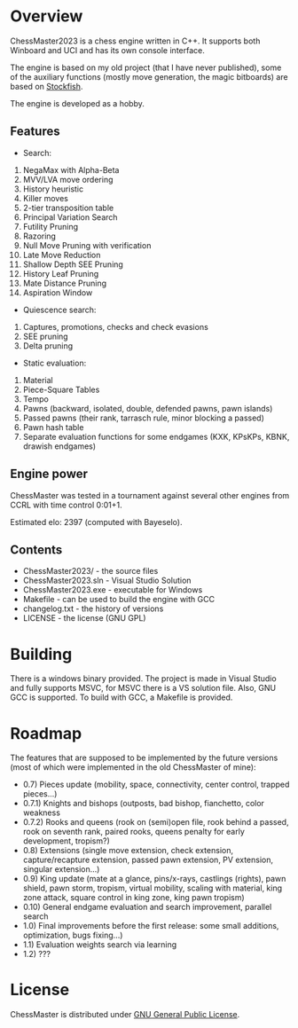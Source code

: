 # Overview
ChessMaster2023 is a chess engine written in C++. It supports both Winboard and UCI and has its own console interface. 

The engine is based on my old project (that I have never published), some of the auxiliary functions (mostly move generation, the magic bitboards) are based on [Stockfish](https://github.com/official-stockfish/Stockfish/tree/master).

The engine is developed as a hobby.

## Features
* Search:
1) NegaMax with Alpha-Beta
2) MVV/LVA move ordering
3) History heuristic
4) Killer moves
5) 2-tier transposition table
6) Principal Variation Search
7) Futility Pruning
8) Razoring
9) Null Move Pruning with verification
10) Late Move Reduction
11) Shallow Depth SEE Pruning
12) History Leaf Pruning
13) Mate Distance Pruning
14) Aspiration Window

* Quiescence search:
1) Captures, promotions, checks and check evasions
2) SEE pruning
3) Delta pruning

* Static evaluation:
1) Material
2) Piece-Square Tables
3) Tempo
4) Pawns (backward, isolated, double, defended pawns, pawn islands)
5) Passed pawns (their rank, tarrasch rule, minor blocking a passed)
6) Pawn hash table
7) Separate evaluation functions for some endgames (KXK, KPsKPs, KBNK, drawish endgames)

## Engine power
ChessMaster was tested in a tournament against several other engines from CCRL
with time control 0:01+1.

Estimated elo: 2397 (computed with Bayeselo).

## Contents
* ChessMaster2023/ - the source files
* ChessMaster2023.sln - Visual Studio Solution
* ChessMaster2023.exe - executable for Windows
* Makefile - can be used to build the engine with GCC
* changelog.txt - the history of versions
* LICENSE - the license (GNU GPL)


# Building
There is a windows binary provided. The project is made in Visual Studio and fully supports MSVC, for MSVC there is a VS solution file. Also, GNU GCC is supported.
To build with GCC, a Makefile is provided.

# Roadmap
The features that are supposed to be implemented by the future versions (most of which were implemented in the old ChessMaster of mine):

* 0.7) Pieces update (mobility, space, connectivity, center control, trapped pieces...)
* 0.7.1) Knights and bishops (outposts, bad bishop, fianchetto, color weakness
* 0.7.2) Rooks and queens (rook on (semi)open file, rook behind a passed, rook on seventh rank,
	   paired rooks, queens penalty for early development, tropism?)
* 0.8) Extensions (single move extension, check extension, capture/recapture extension,
	   passed pawn extension, PV extension, singular extension...)
* 0.9) King update (mate at a glance, pins/x-rays, castlings (rights), pawn shield, pawn storm, tropism,
	 virtual mobility, scaling with material, king zone attack, square control in king zone, king pawn tropism)
* 0.10) General endgame evaluation and search improvement, parallel search
* 1.0) Final improvements before the first release: some small additions, optimization, bugs fixing...)
* 1.1) Evaluation weights search via learning
* 1.2) ???


# License
ChessMaster is distributed under [GNU General Public License](https://www.gnu.org/licenses/).

